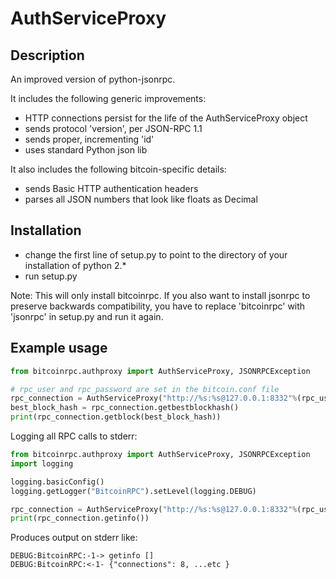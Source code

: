AuthServiceProxy
================

Description
-----------
An improved version of python-jsonrpc.

It includes the following generic improvements:

- HTTP connections persist for the life of the AuthServiceProxy object
- sends protocol 'version', per JSON-RPC 1.1
- sends proper, incrementing 'id'
- uses standard Python json lib

It also includes the following bitcoin-specific details:

- sends Basic HTTP authentication headers
- parses all JSON numbers that look like floats as Decimal

Installation
------------

- change the first line of setup.py to point to the directory of your installation of python 2.*
- run setup.py

Note: This will only install bitcoinrpc. If you also want to install jsonrpc to preserve 
backwards compatibility, you have to replace 'bitcoinrpc' with 'jsonrpc' in setup.py and run it again.

Example usage
-------------

```python
from bitcoinrpc.authproxy import AuthServiceProxy, JSONRPCException

# rpc_user and rpc_password are set in the bitcoin.conf file
rpc_connection = AuthServiceProxy("http://%s:%s@127.0.0.1:8332"%(rpc_user, rpc_password))q
best_block_hash = rpc_connection.getbestblockhash()
print(rpc_connection.getblock(best_block_hash))
```

Logging all RPC calls to stderr:

```python
from bitcoinrpc.authproxy import AuthServiceProxy, JSONRPCException
import logging

logging.basicConfig()
logging.getLogger("BitcoinRPC").setLevel(logging.DEBUG)

rpc_connection = AuthServiceProxy("http://%s:%s@127.0.0.1:8332"%(rpc_user, rpc_password))
print(rpc_connection.getinfo())
```

Produces output on stderr like:

    DEBUG:BitcoinRPC:-1-> getinfo []
    DEBUG:BitcoinRPC:<-1- {"connections": 8, ...etc }
